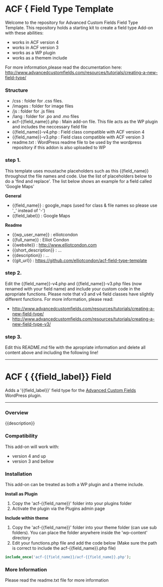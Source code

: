 # ACF { Field Type Template

Welcome to the repository for Advanced Custom Fields Field Type Template.
This repository holds a starting kit to create a field type Add-on with these abilities:
* works in ACF version 4
* works in ACF version 3
* works as a WP plugin
* works as a themem include

For more information,please read the documentation here:
http://www.advancedcustomfields.com/resources/tutorials/creating-a-new-field-type/

### Structure

* /css :  folder for .css files.
* /images : folder for image files
* /js : folder for .js files
* /lang : folder for .po and .mo files
* acf-{{field_name}}.php : Main add-on file. This file acts as the WP plugin and includes the neccessary field file
* {{field_name}}-v4.php : Field class compatible with ACF version 4 
* {{field_name}}-v3.php : Field class compatible with ACF version 3
* readme.txt : WordPress readme file to be used by the wordpress repository if this addon is also uploaded to WP 

### step 1.

This template uses moustache placeholders such as this {{field_name}} throughout the file names and code. Use the list of placeholders below to do a 'find and replace'. The list below shows an example for a field called 'Google Maps'

**General**

* {{field_name}} : google_maps (used for class & file names so please use '_' instead of '-')
* {{field_label}} : Google Maps

**Readme**

* {{wp_user_name}} : elliotcondon
* {{full_name}} : Elliot Condon
* {{website}} : http://www.elliotcondon.com
* {{short_description}} : ...
* {{description}} : ...
* {{git_url}} : https://github.com/elliotcondon/acf-field-type-template

### step 2.

Edit the {{field_name}}-v4.php and {{field_name}}-v3.php files (now renamed with your field name) and include your custom code in the apropriate functions. 
Please note that v3 and v4 field classes have slightly different functions. For more information, please read:
* http://www.advancedcustomfields.com/resources/tutorials/creating-a-new-field-type/
* http://www.advancedcustomfields.com/resources/tutorials/creating-a-new-field-type-v3/

### step 3.

Edit this README.md file with the apropriate information and delete all content above and including the following line!

-----------------------

# ACF { {{field_label}} Field

Adds a '{{field_label}}' field type for the [Advanced Custom Fields](http://wordpress.org/extend/plugins/advanced-custom-fields/) WordPress plugin.

-----------------------

### Overview

{{description}}

### Compatibility

This add-on will work with:

* version 4 and up
* version 3 and bellow


### Installation

This add-on can be treated as both a WP plugin and a theme include.

**Install as Plugin**

1. Copy the 'acf-{{field_name}}' folder into your plugins folder
2. Activate the plugin via the Plugins admin page

**Include within theme**

1.	Copy the 'acf-{{field_name}}' folder into your theme folder (can use sub folders). You can place the folder anywhere inside the 'wp-content' directory
2.	Edit your functions.php file and add the code below (Make sure the path is correct to include the acf-{{field_name}}.php file)

```php
include_once('acf-{{field_name}}/acf-{{field_name}}.php');
```

### More Information

Please read the readme.txt file for more information